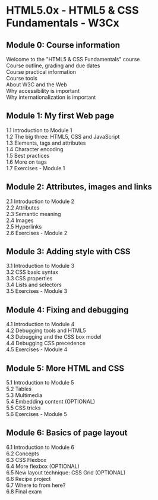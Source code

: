 # HTML5.0x - HTML5 & CSS Fundamentals - W3Cx  

## Module 0: Course information  
Welcome to the "HTML5 & CSS Fundamentals" course  
Course outline, grading and due dates  
Course practical information  
Course tools  
About W3C and the Web  
Why accessibility is important  
Why internationalization is important  

## Module 1: My first Web page  
1.1 Introduction to Module 1  
1.2 The big three: HTML5, CSS and JavaScript  
1.3 Elements, tags and attributes  
1.4 Character encoding  
1.5 Best practices  
1.6 More on tags  
1.7 Exercises - Module 1  

## Module 2: Attributes, images and links  
2.1 Introduction to Module 2  
2.2 Attributes  
2.3 Semantic meaning  
2.4 Images  
2.5 Hyperlinks  
2.6 Exercises - Module 2  

## Module 3: Adding style with CSS  
3.1 Introduction to Module 3  
3.2 CSS basic syntax  
3.3 CSS properties  
3.4 Lists and selectors  
3.5 Exercises - Module 3  

## Module 4: Fixing and debugging  
4.1 Introduction to Module 4  
4.2 Debugging tools and HTML5  
4.3 Debugging and the CSS box model  
4.4 Debugging CSS precedence  
4.5 Exercises - Module 4  

## Module 5: More HTML and CSS  
5.1 Introduction to Module 5  
5.2 Tables  
5.3 Multimedia  
5.4 Embedding content (OPTIONAL)  
5.5 CSS tricks  
5.6 Exercises - Module 5  

## Module 6: Basics of page layout  
6.1 Introduction to Module 6  
6.2 Concepts  
6.3 CSS Flexbox  
6.4 More flexbox (OPTIONAL)  
6.5 New layout technique: CSS Grid (OPTIONAL)  
6.6 Recipe project  
6.7 Where to from here?  
6.8 Final exam  